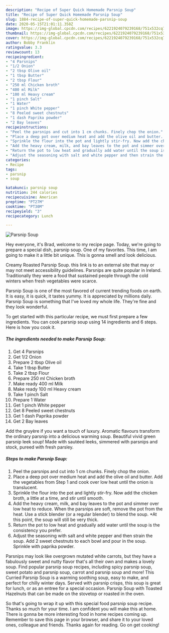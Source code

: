 ```yaml
---
description: "Recipe of Super Quick Homemade Parsnip Soup"
title: "Recipe of Super Quick Homemade Parsnip Soup"
slug: 1884-recipe-of-super-quick-homemade-parsnip-soup
date: 2020-05-15T21:01:11.358Z
image: https://img-global.cpcdn.com/recipes/6221924079239168/751x532cq70/parsnip-soup-recipe-main-photo.jpg
thumbnail: https://img-global.cpcdn.com/recipes/6221924079239168/751x532cq70/parsnip-soup-recipe-main-photo.jpg
cover: https://img-global.cpcdn.com/recipes/6221924079239168/751x532cq70/parsnip-soup-recipe-main-photo.jpg
author: Bobby Franklin
ratingvalue: 3.3
reviewcount: 13
recipeingredient:
- "4 Parsnips"
- "1/2 Onion"
- "2 tbsp Olive oil"
- "1 tbsp Butter"
- "2 tbsp Flour"
- "250 ml Chicken broth"
- "400 ml Milk"
- "100 ml Heavy cream"
- "1 pinch Salt"
- "1 Water"
- "1 pinch White pepper"
- "8 Peeled sweet chestnuts"
- "1 dash Paprika powder"
- "2 Bay leaves"
recipeinstructions:
- "Peel the parsnips and cut into 1 cm chunks. Finely chop the onion."
- "Place a deep pot over medium heat and add the olive oil and butter. Add the vegetables from Step 1 and cook over low heat until the onion is translucent."
- "Sprinkle the flour into the pot and lightly stir-fry. Now add the chicken broth, a little at a time, and stir until smooth."
- "Add the heavy cream, milk, and bay leaves to the pot and simmer over low heat to reduce. When the parsnips are soft, remove the pot from the heat. Use a stick blender (or a regular blender) to blend the soup. *At this point, the soup will still be very thick."
- "Return the pot to low heat and gradually add water until the soup is the consistency you prefer."
- "Adjust the seasoning with salt and white pepper and then strain the soup. Add 2 sweet chestnuts to each bowl and pour in the soup. Sprinkle with paprika powder."
categories:
- Recipe
tags:
- parsnip
- soup

katakunci: parsnip soup 
nutrition: 244 calories
recipecuisine: American
preptime: "PT27M"
cooktime: "PT30M"
recipeyield: "3"
recipecategory: Lunch

---
```



![Parsnip Soup](https://img-global.cpcdn.com/recipes/6221924079239168/751x532cq70/parsnip-soup-recipe-main-photo.jpg)

Hey everyone, it's Brad, welcome to my recipe page. Today, we're going to prepare a special dish, parsnip soup. One of my favorites. This time, I am going to make it a little bit unique. This is gonna smell and look delicious.

Creamy Roasted Parsnip Soup. this link is to an external site that may or may not meet accessibility guidelines. Parsnips are quite popular in Ireland. Traditionally they were a food that sustained people through the cold winters when fresh vegetables were scarce.

Parsnip Soup is one of the most favored of current trending foods on earth. It is easy, it is quick, it tastes yummy. It is appreciated by millions daily. Parsnip Soup is something that I've loved my whole life. They're fine and they look wonderful.


To get started with this particular recipe, we must first prepare a few ingredients. You can cook parsnip soup using 14 ingredients and 6 steps. Here is how you cook it.

<!--inarticleads1-->

##### The ingredients needed to make Parsnip Soup:

1. Get 4 Parsnips
1. Get 1/2 Onion
1. Prepare 2 tbsp Olive oil
1. Take 1 tbsp Butter
1. Take 2 tbsp Flour
1. Prepare 250 ml Chicken broth
1. Make ready 400 ml Milk
1. Make ready 100 ml Heavy cream
1. Take 1 pinch Salt
1. Prepare 1 Water
1. Get 1 pinch White pepper
1. Get 8 Peeled sweet chestnuts
1. Get 1 dash Paprika powder
1. Get 2 Bay leaves


Add the gruyère if you want a touch of luxury. Aromatic flavours transform the ordinary parsnip into a delicious warming soup. Beautiful vivid green parsnip leek soup! Made with sautéed leeks, simmered with parsnips and stock, pureed with fresh parsley. 

<!--inarticleads2-->

##### Steps to make Parsnip Soup:

1. Peel the parsnips and cut into 1 cm chunks. Finely chop the onion.
1. Place a deep pot over medium heat and add the olive oil and butter. Add the vegetables from Step 1 and cook over low heat until the onion is translucent.
1. Sprinkle the flour into the pot and lightly stir-fry. Now add the chicken broth, a little at a time, and stir until smooth.
1. Add the heavy cream, milk, and bay leaves to the pot and simmer over low heat to reduce. When the parsnips are soft, remove the pot from the heat. Use a stick blender (or a regular blender) to blend the soup. *At this point, the soup will still be very thick.
1. Return the pot to low heat and gradually add water until the soup is the consistency you prefer.
1. Adjust the seasoning with salt and white pepper and then strain the soup. Add 2 sweet chestnuts to each bowl and pour in the soup. Sprinkle with paprika powder.


Parsnips may look like overgrown mutated white carrots, but they have a fabulously sweet and nutty flavor that&#39;s all their own and makes a lovely soup. Find popular parsnip soup recipes, including spicy parsnip soup, sweet potato and parsnip soup, carrot and parsnip soup and more! This Curried Parsnip Soup is a warming soothing soup, easy to make, and perfect for chilly winter days. Served with parsnip crisps, this soup is great for lunch, or as an entree for a special occasion. Parsnip Soup with Toasted Hazelnuts that can be made on the stovetop or roasted in the oven. 

So that's going to wrap it up with this special food parsnip soup recipe. Thanks so much for your time. I am confident you will make this at home. There is gonna be more interesting food in home recipes coming up. Remember to save this page in your browser, and share it to your loved ones, colleague and friends. Thanks again for reading. Go on get cooking!
